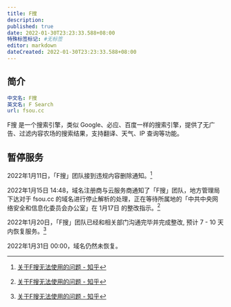 ```yaml
---
title: F搜
description:
published: true
date: 2022-01-30T23:23:33.588+08:00
特殊标签标记: #无标签
editor: markdown
dateCreated: 2022-01-30T23:23:33.588+08:00
---
```


## 简介

```YAML
中文名: F搜
英文名: F Search
url: fsou.cc
```

F搜 是一个搜索引擎，类似 Google、必应、百度一样的搜索引擎，提供了无广告、过滤内容农场的搜索结果，支持翻译、天气、IP 查询等功能。

## 暂停服务

2022年1月11日，「F搜」团队接到违规内容删除通知。[^458001278]

2022年1月15日 14:48，域名注册商与云服务商通知了「F搜」团队，地方管理局下达对于 fsou.cc 的域名进行停止解析的处理，正在等待所属地的「中共中央网络安全和信息化委员会办公室」在 1月17日 的整改指示。[^458001278]

2022年1月20日，「F搜」团队已经和相关部门沟通完毕并完成整改, 预计 7 - 10 天内恢复服务。[^458001278]

[^458001278]: [关于F搜无法使用的问题 - 知乎](https://web.archive.org/web/20220130155719/https://zhuanlan.zhihu.com/p/458001278)

2022年1月31日 00:00，域名仍然未恢复。
